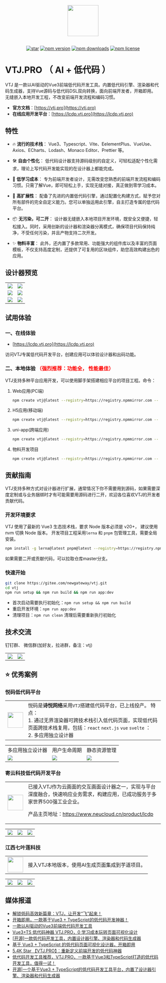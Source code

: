 <div align="center"> <a href="https://gitee.com/newgateway/vtj"> <img width="100" src="./platforms/pro/public/logo.svg"> </a> <br> <br>

[![star](https://gitee.com/newgateway/vtj/badge/star.svg?theme=gvp)](https://gitee.com/newgateway/vtj)
[![npm version](https://img.shields.io/npm/v/@vtj/pro.svg?style=flat-square)](https://www.npmjs.com/package/@vtj/pro)
[![npm downloads](https://img.shields.io/npm/dt/@vtj/core.svg?style=flat-square)](https://npm-stat.com/charts.html?package=@vtj/core)
[![npm license](https://img.shields.io/github/license/mashape/apistatus.svg)](LICENSE)

</div>

# VTJ.PRO （ AI + 低代码 ）

VTJ 是一款以AI驱动的Vue3前端低代码开发工具。内置低代码引擎、渲染器和代码生成器，支持Vue源码与低代码DSL双向转换，面向前端开发者，开箱即用。 无缝嵌入本地开发工程，不改变前端开发流程和编码习惯。

- **官方文档**：[https://vtj.pro](https://vtj.pro)
- **在线应用开发平台**：[https://lcdp.vtj.pro](https://lcdp.vtj.pro)

## 特性

- 🔥 **流行的技术栈**： Vue3、Typescript、Vite、EelementPlus、VueUse、Axios、ECharts、Lodash、Monaco Editor、Prettier 等。

- 🛠️ **自由个性化**： 低代码设计器支持源码级别的自定义，可轻松适配个性化需求，理论上写代码开发能实现的在设计器上都能完成。

- 🚩 **低学习成本**： 专为前端开发者设计，无需改变您熟悉的前端开发流程和编码习惯。只需了解Vue，即可轻松上手，实现无缝对接，真正做到零学习成本。

- 🚀️ **高扩展性**： 配备了先进的内置低代码引擎，通过配置化构建方式，赋予您对所有部件的完全自定义能力。您可以单独运用此引擎，自主打造专属的低代码平台。

- 📦 **无污染，可二开**： 设计器无缝嵌入本地项目开发环境，既安全又便捷，轻松接入。同时，采用创新的设计器和渲染器分离模式，确保项目代码保持纯净，不受任何污染，并且产物支持二次开发。

- ✨ **物料丰富**： 此外，还内置了多款常用、功能强大的组件库以及丰富的页面模板，不仅支持高度定制，还提供了可复用的区块组件，助您高效构建出色的应用。

## 设计器预览

<table border="0">
  <tr>
    <td><img src="dev/public/preview/p5.jpg" /></td>
    <td><img src="dev/public/preview/p4.jpg" /></td>
  </tr>
  <tr>
    <td><img src="dev/public/preview/p1.png" /></td>
    <td><img src="dev/public/preview/p2.png" /></td>
  </tr>
  <tr>
    <td><img src="dev/public/preview/p3.png" /></td>
    <td><img src="dev/public/preview/p6.png" /></td>
  </tr>
</table>

## 试用体验

### 一、在线体验

- [https://lcdp.vtj.pro](https://lcdp.vtj.pro)

访问VTJ专属低代码开发平台，创建应用可以体验设计器和出码功能。

### 二、本地体验 <span style="color:red">（强烈推荐：功能全， 性能最佳）</span>

VTJ支持多种平台应用开发，可以使用脚手架搭建相应平台的项目工程。命令：

1. Web应用(PC端)

   ```sh
   npm create vtj@latest --registry=https://registry.npmmirror.com -- -t app
   ```

1. H5应用(移动端)

   ```sh
   npm create vtj@latest --registry=https://registry.npmmirror.com -- -t h5
   ```

1. uni-app(跨端应用)

   ```sh
   npm create vtj@latest --registry=https://registry.npmmirror.com -- -t uniapp
   ```

1. 物料开发项目

   ```sh
   npm create vtj@latest --registry=https://registry.npmmirror.com -- -t material
   ```

## 贡献指南

VTJ支持多种方式对设计器进行扩展，通常情况下你不需要用到源码，如果需要深度定制或与业务捆绑时才有可能需要用源码进行二开，欢迎各位喜欢VTJ的开发者贡献代码。

### 开发环境要求

VTJ 使用了最新的 Vue3 生态技术栈，要求 Node 版本必须是 v20+， 建议使用 nvm 切换 Node 版本。
开发项目工程采用`lerna` 和 `pnpm` 包管理工具，需要全局安装。

```sh
npm install -g lerna@latest pnpm@latest --registry=https://registry.npmmirror.com
```

如果需要二开或贡献代码，可以拉取仓库master分支。

### 快速开始

```sh
git clone https://gitee.com/newgateway/vtj.git
cd vtj
npm run setup && npm run build && npm run app:dev
```

- 首次启动需要执行初始化：`npm run setup && npm run build`
- 重启开发环境：`npm run app:dev`
- 清理项目：`npm run clean` 清理后需要重新执行初始化

## 技术交流

钉钉群、 微信群(加好友，拉进群，备注：vtj)

<table border="0">
<tr><td><img src="./dingtalk.png" /></td><td><img src="./wechat.png" width="" /></td></tr></table>

## ⭐ 优秀案例

### 悦码低代码平台

<table>
<tr>
<td>
<img src="dev/public/shiyue/logo.png" height="50" />
</td>
<td>
悦码是<strong>诗悦网络</strong>采用<code>VTJ</code>搭建低代码平台，已上线投产。
特点：<br />
1. 通过无界渲染器可跨技术栈引入低代码页面，实现低代码页面跨技术栈复用，包括：<code>react</code> <code>next.js</code> <code>vue</code> <code>svelte</code> ：<br />
2. 多应用独立设计器
</td>
</tr>
</table>

<table border="0">
<tr>
<td>多应用独立设计器</td>
<td>用户生命周期</td>
<td>静态资源管理</td>
</tr>
  <tr>
    <td>
    <img src="https://cms-ycode.shiyue.com/y-code/20250521/案例-低代码项目列表.png" />
    </td>
    <td>
    <img src="https://cms-ycode.shiyue.com/y-code/20250521/案例-用户生命周期.png" /></td>
   <td>
   <img src="https://cms-ycode.shiyue.com/y-code/20250521/案例-资源管理.png" /></td>
  </tr>
</table>

### 寄云科技低代码开发平台

<table>
<tr>
<td>
<img src="dev/public/neucloud/logo.png" height="50" />
</td>
<td>
已接入VTJ作为云画面的交互画面设计器之一，实现与平台深度融合，快速响应业务需求，构建应用，已成功服务于多家世界500强工业企业。

产品主页地址：<a href="https://www.neucloud.cn/product/lcdp">https://www.neucloud.cn/product/lcdp</a>

</td>
</tr>
</table>

<table border="0">
  <tr>
    <td>
    <img src="dev/public/neucloud/p1.jpg" />
    </td>
    <td>
    <img src="dev/public/neucloud/p2.jpg" /></td>
   <td>
   <img src="dev/public/neucloud/p3.jpg" /></td>
  </tr>
</table>

### 江西七叶莲科技

<table>
<tr>
<td>
<img src="https://www.qylian.cn/assets/img/logo.png" height="50" />
</td>
<td>
接入VTJ本地版本，使用AI生成页面集成到芋道项目。
</td>
</tr>
</table>

<table border="0">
  <tr>
    <td>
    <img src="dev/public/qylian/1.png" />
    </td>
    <td>
    <img src="dev/public/qylian/2.png" /></td>
   <td>
   <img src="dev/public/qylian/3.png" /></td>
  </tr>
</table>

## 媒体报道

- [解锁低码高效新篇章：VTJ，让开发“飞”起来！](https://mp.weixin.qq.com/s/2bOX6p3mBG1ys_HivCMHhA)
- [开箱即用，一款基于Vue3 + TypeScript的低代码开发神器！](https://mp.weixin.qq.com/s/mwD0dgeCl_GX_yDBwBsNtA)
- [一款以AI驱动的Vue3前端低代码开发工具](https://mp.weixin.qq.com/s/RDzHUZENIOpDuY9G98M2uw)
- [Vue3+TS 低代码神器 VTJ.PRO，0 学习成本玩转页面可视化设计](https://mp.weixin.qq.com/s/3QxgCenYT4KKdg1idhd06A)
- [[开源]一款低代码开发工具，内置设计器引擎、渲染器和代码生成器](https://mp.weixin.qq.com/s/I3KSeeKadoirY4Xo42sdlA)
- [基于 Vue3 + TypeScript 的低代码页面可视化设计器，开箱即用](https://mp.weixin.qq.com/s/Te84P6J-JXaU7mRLXVJ_-g)
- [5.4K Star 【VTJ.PRO】：重新定义前端开发的低代码神器](https://mp.weixin.qq.com/s/ySWojJ1DKMSYes_CeYk9qw)
- [低代码开发工具推荐，VTJ.PRO，一款基于Vue3和TypeScript打造的低代码开发工具，值得一试！](https://mp.weixin.qq.com/s/wIw7XWOJ4xQ8f7OOhqAyzQ)
- [开源|一个基于Vue3 + TypeScript的低代码开发工具平台，内置了设计器引擎、渲染器和代码生成器](https://mp.weixin.qq.com/s/JTfqmIfmbBcBUbCORCUHkA)
